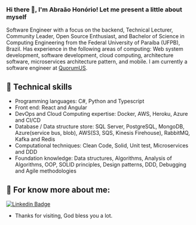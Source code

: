### Hi there 👋, I'm Abraão Honório! Let me present a little about myself

Software Engineer with a focus on the backend, Technical Lecturer, Community Leader, Open Source Enthusiast, and Bachelor of Science in Computing Engineering from the Federal University of Paraíba (UFPB), Brazil. Has experience in the following areas of computing: Web system development, software development, cloud computing, architecture software, microservices architecture pattern, and mobile.
I am currently a software engineer at [QuorumUS](https://github.com/QuorumUS).

## :triangular_flag_on_post: Technical skills

- Programming languages: C#, Python and Typescript
- Front end: React and Angular
- DevOps and Cloud Computing expertise: Docker, AWS, Heroku, Azure and CI/CD
- Database / Data structure store: SQL Server, PostgreSQL, MongoDB, Azure(service bus, blob), AWS(S3, SQS, Kinesis Firehouse), RabbitMQ, Kafka and Redis
- Computational techniques: Clean Code, Solid, Unit test, Microservices and DDD
- Foundation knowledge: Data structures, Algorithms, Analysis of Algorithms, OOP, SOLID principles, Design patterns, DDD, Debugging and Agile methodologies 

## 💬 For know more about me:

[![Linkedin Badge](https://img.shields.io/badge/-LinkedIn-blue?style=flat-square&logo=Linkedin&logoColor=white&link=https://www.linkedin.com/in/abraaohonorio/)](https://www.linkedin.com/in/abraaohonorio/)


- Thanks for visiting, God bless you a lot. 
